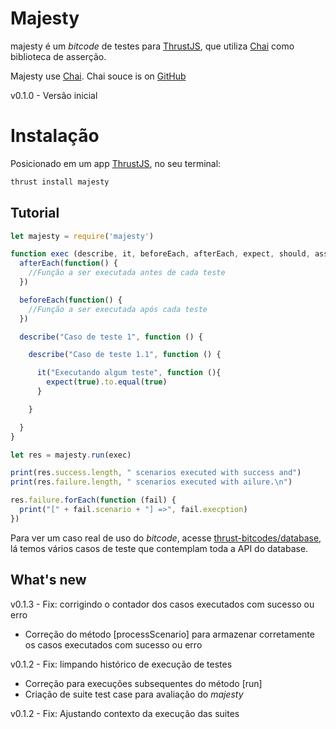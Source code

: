 Majesty
===============

majesty é um *bitcode* de testes para [ThrustJS](https://github.com/thrustjs/thrust), que utiliza [Chai](http://chaijs.com/) como biblioteca de asserção.

Majesty use [Chai](http://chaijs.com/).
Chai souce is on [GitHub](https://github.com/chaijs/chai)

v0.1.0 - Versão inicial
# Instalação

Posicionado em um app [ThrustJS](https://github.com/thrustjs/thrust), no seu terminal:

```bash
thrust install majesty
```

## Tutorial

```javascript
let majesty = require('majesty')

function exec (describe, it, beforeEach, afterEach, expect, should, assert) {
  afterEach(function() {
    //Função a ser executada antes de cada teste
  })

  beforeEach(function() {
    //Função a ser executada após cada teste
  })

  describe("Caso de teste 1", function () {

    describe("Caso de teste 1.1", function () {

      it("Executando algum teste", function (){
        expect(true).to.equal(true)
      }

    }

  }
}

let res = majesty.run(exec)

print(res.success.length, " scenarios executed with success and")
print(res.failure.length, " scenarios executed with ailure.\n")

res.failure.forEach(function (fail) {
  print("[" + fail.scenario + "] =>", fail.execption)
})
```

Para ver um caso real de uso do *bitcode*, acesse [thrust-bitcodes/database](https://github.com/thrust-bitcodes/database), lá temos vários casos de teste que contemplam toda a API do database.


## What's new

v0.1.3 - Fix: corrigindo o contador dos casos executados com sucesso ou erro
* Correção do método [processScenario] para armazenar corretamente os casos executados com sucesso ou erro

v0.1.2 - Fix: limpando histórico de execução de testes
* Correção para execuções subsequentes do método [run]
* Criação de suite test case para avaliação do _majesty_

v0.1.2 - Fix: Ajustando contexto da execução das suites
